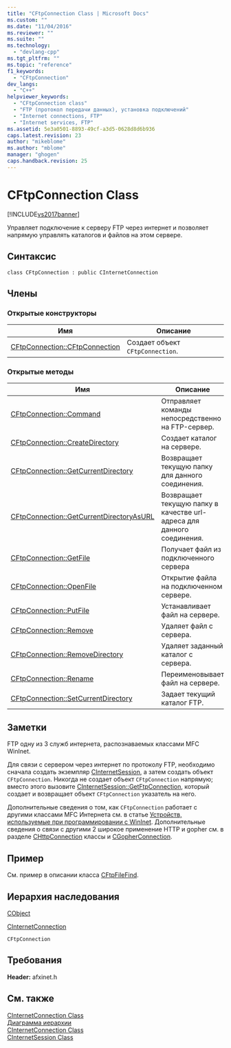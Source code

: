 ```yaml
---
title: "CFtpConnection Class | Microsoft Docs"
ms.custom: ""
ms.date: "11/04/2016"
ms.reviewer: ""
ms.suite: ""
ms.technology: 
  - "devlang-cpp"
ms.tgt_pltfrm: ""
ms.topic: "reference"
f1_keywords: 
  - "CFtpConnection"
dev_langs: 
  - "C++"
helpviewer_keywords: 
  - "CFtpConnection class"
  - "FTP (протокол передачи данных), установка подключений"
  - "Internet connections, FTP"
  - "Internet services, FTP"
ms.assetid: 5e3a0501-8893-49cf-a3d5-0628d8d6b936
caps.latest.revision: 23
author: "mikeblome"
ms.author: "mblome"
manager: "ghogen"
caps.handback.revision: 25
---
```

# CFtpConnection Class
[!INCLUDE[vs2017banner](../../assembler/inline/includes/vs2017banner.md)]

Управляет подключение к серверу FTP через интернет и позволяет напрямую управлять каталогов и файлов на этом сервере.  
  
## Синтаксис  
  
```  
class CFtpConnection : public CInternetConnection  
```  
  
## Члены  
  
### Открытые конструкторы  
  
|Имя|Описание|  
|---------|--------------|  
|[CFtpConnection::CFtpConnection](../Topic/CFtpConnection::CFtpConnection.md)|Создает объект `CFtpConnection`.|  
  
### Открытые методы  
  
|Имя|Описание|  
|---------|--------------|  
|[CFtpConnection::Command](../Topic/CFtpConnection::Command.md)|Отправляет команды непосредственно на FTP\-сервер.|  
|[CFtpConnection::CreateDirectory](../Topic/CFtpConnection::CreateDirectory.md)|Создает каталог на сервере.|  
|[CFtpConnection::GetCurrentDirectory](../Topic/CFtpConnection::GetCurrentDirectory.md)|Возвращает текущую папку для данного соединения.|  
|[CFtpConnection::GetCurrentDirectoryAsURL](../Topic/CFtpConnection::GetCurrentDirectoryAsURL.md)|Возвращает текущую папку в качестве url\-адреса для данного соединения.|  
|[CFtpConnection::GetFile](../Topic/CFtpConnection::GetFile.md)|Получает файл из подключенного сервера|  
|[CFtpConnection::OpenFile](../Topic/CFtpConnection::OpenFile.md)|Открытие файла на подключенном сервере.|  
|[CFtpConnection::PutFile](../Topic/CFtpConnection::PutFile.md)|Устанавливает файл на сервере.|  
|[CFtpConnection::Remove](../Topic/CFtpConnection::Remove.md)|Удаляет файл с сервера.|  
|[CFtpConnection::RemoveDirectory](../Topic/CFtpConnection::RemoveDirectory.md)|Удаляет заданный каталог с сервера.|  
|[CFtpConnection::Rename](../Topic/CFtpConnection::Rename.md)|Переименовывает файл на сервере.|  
|[CFtpConnection::SetCurrentDirectory](../Topic/CFtpConnection::SetCurrentDirectory.md)|Задает текущий каталог FTP.|  
  
## Заметки  
 FTP одну из 3 служб интернета, распознаваемых классами MFC WinInet.  
  
 Для связи с сервером через интернет по протоколу FTP, необходимо сначала создать экземпляр [CInternetSession](../Topic/CInternetSession%20Class.md), а затем создать объект `CFtpConnection`.  Никогда не создает объект `CFtpConnection` напрямую; вместо этого вызовите [CInternetSession::GetFtpConnection](../Topic/CInternetSession::GetFtpConnection.md), который создает и возвращает объект `CFtpConnection` указатель на него.  
  
 Дополнительные сведения о том, как `CFtpConnection` работает с другими классами MFC Интернета см. в статье [Устройств, используемые при программировании с WinInet](../../mfc/win32-internet-extensions-wininet.md).  Дополнительные сведения о связи с другими 2 широкое применение HTTP и gopher см. в разделе [CHttpConnection](../../mfc/reference/chttpconnection-class.md) классы и [CGopherConnection](../../mfc/reference/cgopherconnection-class.md).  
  
## Пример  
 См. пример в описании класса [CFtpFileFind](../Topic/CFtpFileFind%20Class.md).  
  
## Иерархия наследования  
 [CObject](../Topic/CObject%20Class.md)  
  
 [CInternetConnection](../Topic/CInternetConnection%20Class.md)  
  
 `CFtpConnection`  
  
## Требования  
 **Header:**  afxinet.h  
  
## См. также  
 [CInternetConnection Class](../Topic/CInternetConnection%20Class.md)   
 [Диаграмма иерархии](../../mfc/hierarchy-chart.md)   
 [CInternetConnection Class](../Topic/CInternetConnection%20Class.md)   
 [CInternetSession Class](../Topic/CInternetSession%20Class.md)